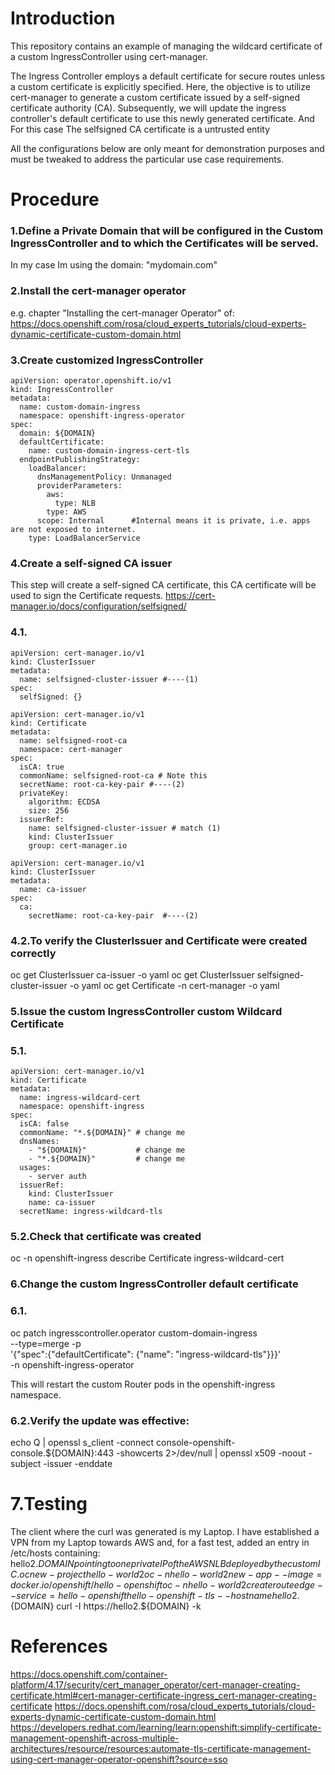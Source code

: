 # Introduction

This repository contains an example of managing the wildcard certificate of a custom IngressController using cert-manager.

The Ingress Controller employs a default certificate for secure routes unless a custom certificate is explicitly specified. Here, the objective is to utilize cert-manager to generate a custom certificate issued by a self-signed certificate authority (CA). Subsequently, we will update the ingress controller's default certificate to use this newly generated certificate.
And For this case The selfsigned CA certificate is a untrusted entity

All the configurations below are only meant for demonstration purposes and must be tweaked to address the particular use case requirements.

# Procedure
### 1.Define a Private Domain that will be configured in the Custom IngressController and to which the Certificates will be served.
In my case Im using the domain: "mydomain.com"


### 2.Install the cert-manager operator
e.g. chapter "Installing the cert-manager Operator" of:
https://docs.openshift.com/rosa/cloud_experts_tutorials/cloud-experts-dynamic-certificate-custom-domain.html


### 3.Create customized IngressController
```
apiVersion: operator.openshift.io/v1
kind: IngressController
metadata:
  name: custom-domain-ingress
  namespace: openshift-ingress-operator
spec:
  domain: ${DOMAIN}
  defaultCertificate:
    name: custom-domain-ingress-cert-tls
  endpointPublishingStrategy:
    loadBalancer:
      dnsManagementPolicy: Unmanaged
      providerParameters:
        aws:
          type: NLB
        type: AWS
      scope: Internal      #Internal means it is private, i.e. apps are not exposed to internet.
    type: LoadBalancerService
```

### 4.Create a self-signed CA issuer
This step will create a self-signed CA certificate, this CA certificate will be used to sign the Certificate requests.
https://cert-manager.io/docs/configuration/selfsigned/
### 4.1.
```
apiVersion: cert-manager.io/v1
kind: ClusterIssuer
metadata:
  name: selfsigned-cluster-issuer #----(1)
spec:
  selfSigned: {}
```

```
apiVersion: cert-manager.io/v1
kind: Certificate
metadata:
  name: selfsigned-root-ca
  namespace: cert-manager
spec:
  isCA: true
  commonName: selfsigned-root-ca # Note this
  secretName: root-ca-key-pair #----(2)
  privateKey:
    algorithm: ECDSA
    size: 256
  issuerRef:
    name: selfsigned-cluster-issuer # match (1)
    kind: ClusterIssuer
    group: cert-manager.io
```

```
apiVersion: cert-manager.io/v1
kind: ClusterIssuer
metadata:
  name: ca-issuer
spec:
  ca:
    secretName: root-ca-key-pair  #----(2)
```

### 4.2.To verify the ClusterIssuer and Certificate were created correctly
oc get ClusterIssuer ca-issuer -o yaml
oc get ClusterIssuer  selfsigned-cluster-issuer -o yaml
oc get Certificate -n cert-manager -o yaml


### 5.Issue the custom IngressController custom Wildcard Certificate
### 5.1.
```
apiVersion: cert-manager.io/v1
kind: Certificate
metadata:
  name: ingress-wildcard-cert
  namespace: openshift-ingress
spec:
  isCA: false
  commonName: "*.${DOMAIN}" # change me
  dnsNames:
    - "${DOMAIN}"           # change me
    - "*.${DOMAIN}"         # change me
  usages:
    - server auth
  issuerRef:
    kind: ClusterIssuer
    name: ca-issuer
  secretName: ingress-wildcard-tls
```

### 5.2.Check that certificate was created
oc -n openshift-ingress describe Certificate ingress-wildcard-cert 


### 6.Change the custom IngressController default certificate
### 6.1.
oc patch ingresscontroller.operator custom-domain-ingress \
--type=merge -p \
'{"spec":{"defaultCertificate": {"name": "ingress-wildcard-tls"}}}' \
-n openshift-ingress-operator

This will restart the custom Router pods in the openshift-ingress namespace.

### 6.2.Verify the update was effective:
echo Q | openssl s_client -connect console-openshift-console.${DOMAIN}:443 -showcerts 2>/dev/null | openssl x509 -noout -subject -issuer -enddate


# 7.Testing
The client where the curl was generated is my Laptop. I have established a VPN from my Laptop towards AWS and, for a fast test, added an entry in /etc/hosts containing: hello2.${DOMAIN} pointing to one private IP of the AWS NLB deployed by the custom IC. 
oc new-project hello-world2
oc -n hello-world2 new-app --image=docker.io/openshift/hello-openshift
oc -n hello-world2 create route edge --service=hello-openshift hello-openshift-tls --hostname hello2.${DOMAIN}
curl -I https://hello2.${DOMAIN} -k


# References
https://docs.openshift.com/container-platform/4.17/security/cert_manager_operator/cert-manager-creating-certificate.html#cert-manager-certificate-ingress_cert-manager-creating-certificate
https://docs.openshift.com/rosa/cloud_experts_tutorials/cloud-experts-dynamic-certificate-custom-domain.html
https://developers.redhat.com/learning/learn:openshift:simplify-certificate-management-openshift-across-multiple-architectures/resource/resources:automate-tls-certificate-management-using-cert-manager-operator-openshift?source=sso
